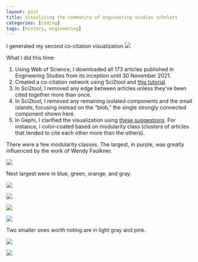 ```yaml
---
layout: post
title: Visualizing the community of engineering studies scholars
categories: [coding]
tags: [history, engineering]
---
```


I generated my second co-citation visualization
![](/assets/engineering-studies-co-citation.svg)  

What I did this time:
1.	Using Web of Science, I downloaded all 173 articles published in Engineering Studies from its inception until 30 November 2021.
2.	Created a co-citation network using Sci2tool and [this tutorial](http://scottbot.net/networks-demystified-7-doing-co-citation-analyses/).
3.	In Sci2tool, I removed any edge between articles unless they’ve been cited together more than once.
4.	In Sci2tool, I removed any remaining isolated components and the small islands, focusing instead on the “blob,” the single strongly connected component shown here.
5.	In Gephi, I clarified the visualization using [these suggestions](https://www.youtube.com/watch?v=f6ElMvP7ubs). For instance, I color-coated based on modularity class (clusters of articles that tended to cite each other more than the others).

There were a few modularity classes. The largest, in purple, was greatly influenced by the work of Wendy Faulkner.

![](/assets/engineering-studies-co-citation/purple.png)

Next largest were in blue, green, orange, and gray.

![](/assets/engineering-studies-co-citation/blue.png)

![](/assets/engineering-studies-co-citation/green.png)

![](/assets/engineering-studies-co-citation/orange.png)

![](/assets/engineering-studies-co-citation/gray.png)

Two smaller ones worth noting are in light gray and pink.

![](/assets/engineering-studies-co-citation/pink.png)

![](/assets/engineering-studies-co-citation/light-gray.png)
